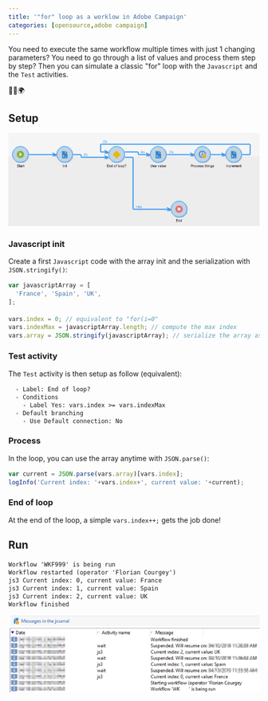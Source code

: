 ```yaml
---
title: '"for" loop as a worklow in Adobe Campaign'
categories: [opensource,adobe campaign]
---
```


You need to execute the same workflow multiple times with just 1 changing parameters? You need to go through a list of values and process them step by step?
Then you can simulate a classic "for" loop with the `Javascript` and the `Test` activities.

<p class="text-center">🐍👑🌍</p>
<!--more-->

## Setup
![todo](/assets/images/2019/04/adobe-campaign-for-loop-workflow.jpg)

### Javascript init
Create a first `Javascript` code with the array init and the serialization with `JSON.stringify()`:
```js
var javascriptArray = [
  'France', 'Spain', 'UK',
];

vars.index = 0; // equivalent to "for(i=0"
vars.indexMax = javascriptArray.length; // compute the max index
vars.array = JSON.stringify(javascriptArray); // serialize the array as a string, per Adobe Campaign "vars" constraints
```

### Test activity
The `Test` activity is then setup as follow (equivalent):
```console
  - Label: End of loop?
  - Conditions
    - Label Yes: vars.index >= vars.indexMax
  - Default branching
    - Use Default connection: No
```

### Process
In the loop, you can use the array anytime with `JSON.parse()`:
```js
var current = JSON.parse(vars.array)[vars.index];
logInfo('Current index: '+vars.index+', current value: '+current);
```

### End of loop
At the end of the loop, a simple `vars.index++;` gets the job done!

## Run

```console
Workflow 'WKF999' is being run
Workflow restarted (operator 'Florian Courgey')
js3	Current index: 0, current value: France
js3	Current index: 1, current value: Spain
js3	Current index: 2, current value: UK
Workflow finished
```

![todo](/assets/images/2019/04/adobe-campaign-for-loop-logs.jpg)
